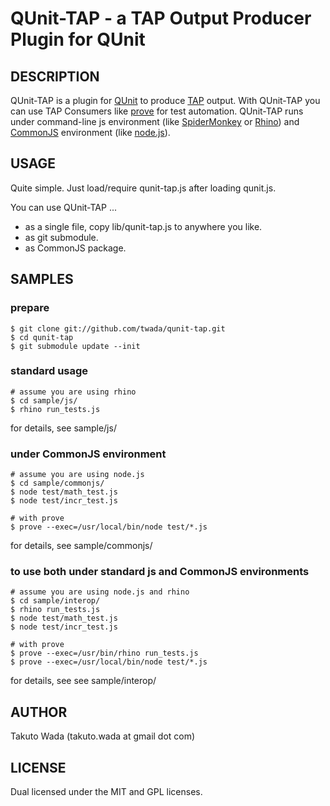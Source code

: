 QUnit-TAP - a TAP Output Producer Plugin for QUnit
================================


DESCRIPTION
---------------------------------------
QUnit-TAP is a plugin for [QUnit](http://docs.jquery.com/QUnit) to produce [TAP](http://testanything.org/) output. With QUnit-TAP you can use TAP Consumers like [prove](http://search.cpan.org/perldoc?prove) for test automation. QUnit-TAP runs under command-line js environment (like [SpiderMonkey](https://developer.mozilla.org/en/SpiderMonkey) or [Rhino](https://developer.mozilla.org/en/Rhino)) and [CommonJS](http://commonjs.org/) environment (like [node.js](http://nodejs.org/)).


USAGE
---------------------------------------
Quite simple. Just load/require qunit-tap.js after loading qunit.js.

You can use QUnit-TAP ...
* as a single file, copy lib/qunit-tap.js to anywhere you like.
* as git submodule.
* as CommonJS package.


SAMPLES
---------------------------------------
### prepare
    $ git clone git://github.com/twada/qunit-tap.git
    $ cd qunit-tap
    $ git submodule update --init 


### standard usage

    # assume you are using rhino
    $ cd sample/js/
    $ rhino run_tests.js

for details, see sample/js/


### under CommonJS environment

    # assume you are using node.js
    $ cd sample/commonjs/
    $ node test/math_test.js
    $ node test/incr_test.js

    # with prove
    $ prove --exec=/usr/local/bin/node test/*.js

for details, see sample/commonjs/


### to use both under standard js and CommonJS environments

    # assume you are using node.js and rhino
    $ cd sample/interop/
    $ rhino run_tests.js
    $ node test/math_test.js
    $ node test/incr_test.js

    # with prove
    $ prove --exec=/usr/bin/rhino run_tests.js
    $ prove --exec=/usr/local/bin/node test/*.js

for details, see see sample/interop/


AUTHOR
---------------------------------------
Takuto Wada (takuto.wada at gmail dot com)


LICENSE
---------------------------------------
Dual licensed under the MIT and GPL licenses.
